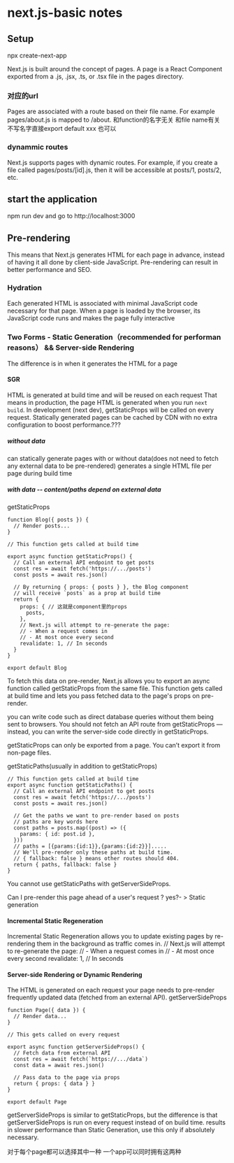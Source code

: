 # next.js-basic notes

## Setup
npx create-next-app

Next.js is built around the concept of pages. A page is a React Component exported from a .js, .jsx, .ts, or .tsx file in the pages directory.

### 对应的url
Pages are associated with a route based on their file name. For example pages/about.js is mapped to /about. 
和function的名字无关 和file name有关
不写名字直接export default xxx 也可以

### dynammic routes
Next.js supports pages with dynamic routes. For example, if you create a file called pages/posts/[id].js, then it will be accessible at posts/1, posts/2, etc.


## start the application 
npm run dev
and go to http://localhost:3000

## Pre-rendering
This means that Next.js generates HTML for each page in advance, instead of having it all done by client-side JavaScript. Pre-rendering can result in better performance and SEO.

### Hydration
Each generated HTML is associated with minimal JavaScript code necessary for that page. When a page is loaded by the browser, its JavaScript code runs and makes the page fully interactive

### Two Forms - Static Generation（recommended for performan reasons） && Server-side Rendering
The difference is in when it generates the HTML for a page

#### SGR
HTML is generated at build time and will be reused on each request
That means in production, the page HTML is generated when you run `next build`.
In development (next dev), getStaticProps will be called on every request.
Statically generated pages can be cached by CDN with no extra configuration to boost performance.???

##### without data
can statically generate pages with or without data(does not need to fetch any external data to be pre-rendered)
generates a single HTML file per page during build time

##### with data -- content/paths depend on external data
getStaticProps
```
function Blog({ posts }) {
  // Render posts...
}

// This function gets called at build time

export async function getStaticProps() {
  // Call an external API endpoint to get posts
  const res = await fetch('https://.../posts')
  const posts = await res.json()

  // By returning { props: { posts } }, the Blog component
  // will receive `posts` as a prop at build time 
  return {
    props: { // 这就是component里的props
      posts,
    },
    // Next.js will attempt to re-generate the page:
    // - When a request comes in
    // - At most once every second
    revalidate: 1, // In seconds
  }
}

export default Blog
```
To fetch this data on pre-render, Next.js allows you to export an async function called getStaticProps from the same file. This function gets called at build time and lets you pass fetched data to the page's props on pre-render.

you can write code such as direct database queries without them being sent to browsers. You should not fetch an API route from getStaticProps — instead, you can write the server-side code directly in getStaticProps.

getStaticProps can only be exported from a page. You can’t export it from non-page files.

getStaticPaths(usually in addition to getStaticProps)
```
// This function gets called at build time
export async function getStaticPaths() {
  // Call an external API endpoint to get posts
  const res = await fetch('https://.../posts')
  const posts = await res.json()

  // Get the paths we want to pre-render based on posts
  // paths are key words here
  const paths = posts.map((post) => ({
    params: { id: post.id },
  }))
  // paths = [{params:{id:1}},{params:{id:2}}].....
  // We'll pre-render only these paths at build time.
  // { fallback: false } means other routes should 404.
  return { paths, fallback: false }
}
```
You cannot use getStaticPaths with getServerSideProps.


Can I pre-render this page ahead of a user's request ? yes?- > Static generation



#### Incremental Static Regeneration
 Incremental Static Regeneration allows you to update existing pages by re-rendering them in the background as traffic comes in.
// Next.js will attempt to re-generate the page:
// - When a request comes in
// - At most once every second
revalidate: 1, // In seconds

#### Server-side Rendering or Dynamic Rendering
The HTML is generated on each request
your page needs to pre-render frequently updated data (fetched from an external API). 
getServerSideProps
```
function Page({ data }) {
  // Render data...
}

// This gets called on every request

export async function getServerSideProps() {
  // Fetch data from external API
  const res = await fetch(`https://.../data`)
  const data = await res.json()

  // Pass data to the page via props
  return { props: { data } }
}

export default Page
```
getServerSideProps is similar to getStaticProps, but the difference is that getServerSideProps is run on every request instead of on build time.
results in slower performance than Static Generation, use this only if absolutely necessary.



对于每个page都可以选择其中一种 一个app可以同时拥有这两种


